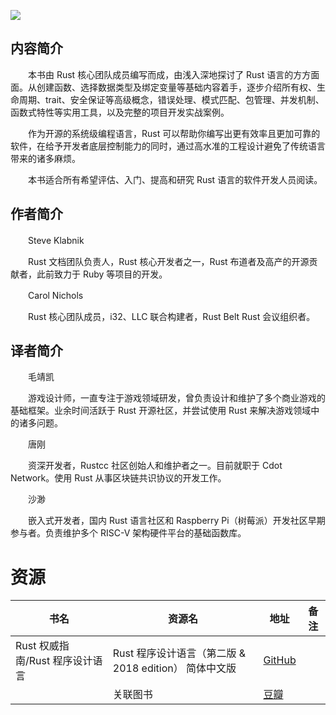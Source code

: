 ![](http://img3m2.ddimg.cn/79/0/28555342-1_u_5.jpg)

## 内容简介

　　本书由 Rust 核心团队成员编写而成，由浅入深地探讨了 Rust 语言的方方面面。从创建函数、选择数据类型及绑定变量等基础内容着手，逐步介绍所有权、生命周期、trait、安全保证等高级概念，错误处理、模式匹配、包管理、并发机制、函数式特性等实用工具，以及完整的项目开发实战案例。

　　作为开源的系统级编程语言，Rust 可以帮助你编写出更有效率且更加可靠的软件，在给予开发者底层控制能力的同时，通过高水准的工程设计避免了传统语言带来的诸多麻烦。

　　本书适合所有希望评估、入门、提高和研究 Rust 语言的软件开发人员阅读。

## 作者简介

　　Steve Klabnik

　　Rust 文档团队负责人，Rust 核心开发者之一，Rust 布道者及高产的开源贡献者，此前致力于 Ruby 等项目的开发。

　　Carol Nichols

　　Rust 核心团队成员，i32、LLC 联合构建者，Rust Belt Rust 会议组织者。

## 译者简介

　　毛靖凯

　　游戏设计师，一直专注于游戏领域研发，曾负责设计和维护了多个商业游戏的基础框架。业余时间活跃于 Rust 开源社区，并尝试使用 Rust 来解决游戏领域中的诸多问题。

　　唐刚

　　资深开发者，Rustcc 社区创始人和维护者之一。目前就职于 Cdot Network。使用 Rust 从事区块链共识协议的开发工作。

　　沙渺

　　嵌入式开发者，国内 Rust 语言社区和 Raspberry Pi（树莓派）开发社区早期参与者。负责维护多个 RISC-V 架构硬件平台的基础函数库。

# 资源

|书名|资源名|地址|备注|
|---|---|---|---|
|Rust 权威指南/Rust 程序设计语言|Rust 程序设计语言（第二版 & 2018 edition） 简体中文版|[GitHub](https://github.com/KaiserY/trpl-zh-cn)||
||关联图书|[豆瓣](https://book.douban.com/subject/35081743/)||
